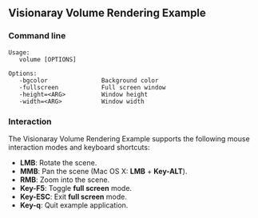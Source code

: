 Visionaray Volume Rendering Example
-----------------------------------

### Command line

```
Usage:
   volume [OPTIONS]

Options:
   -bgcolor               Background color
   -fullscreen            Full screen window
   -height=<ARG>          Window height
   -width=<ARG>           Window width
```

### Interaction

The Visionaray Volume Rendering Example supports the following mouse interaction modes and keyboard shortcuts:

* **LMB**: Rotate the scene.
* **MMB**: Pan the scene (Mac OS X: **LMB** + **Key-ALT**).
* **RMB**: Zoom into the scene.
* **Key-F5**: Toggle **full screen** mode.
* **Key-ESC**: Exit **full screen** mode.
* **Key-q**: Quit example application.
